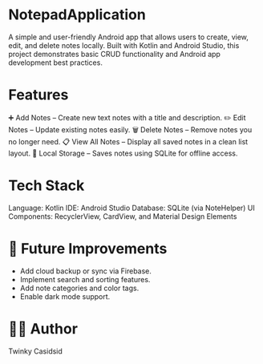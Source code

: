 ﻿# NotepadApplication

A simple and user-friendly Android app that allows users to create, view, edit, and delete notes locally. Built with Kotlin and Android Studio, this project demonstrates basic CRUD functionality and Android app development best practices.

# Features
➕ Add Notes – Create new text notes with a title and description.
✏️ Edit Notes – Update existing notes easily.
🗑️ Delete Notes – Remove notes you no longer need.
📋 View All Notes – Display all saved notes in a clean list layout.
💾 Local Storage – Saves notes using SQLite for offline access.

# Tech Stack
Language: Kotlin
IDE: Android Studio
Database: SQLite (via NoteHelper)
UI Components: RecyclerView, CardView, and Material Design Elements

# 🧠 Future Improvements
- Add cloud backup or sync via Firebase.
- Implement search and sorting features.
- Add note categories and color tags.
- Enable dark mode support.

# 👩‍💻 Author
Twinky Casidsid
